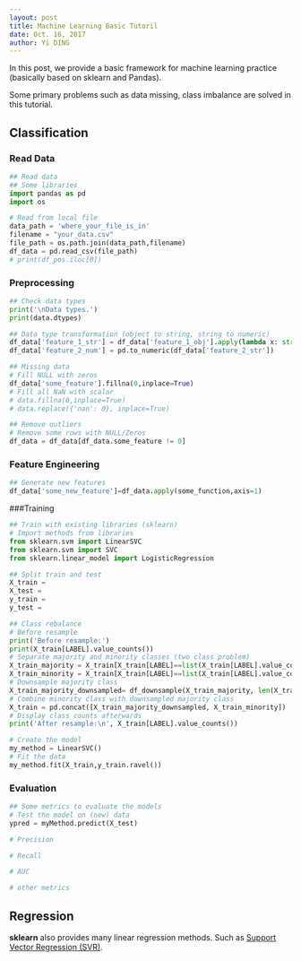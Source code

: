 ```yaml
---
layout: post
title: Machine Learning Basic Tutoril
date: Oct. 16, 2017
author: Yi DING
---
```


In this post, we provide a basic framework for machine learning practice (basically based on sklearn and Pandas).

Some primary problems such as data missing, class imbalance are solved in this tutorial.



## Classification

### Read Data

``` Python
## Read data
## Some libraries
import pandas as pd
import os

# Read from local file
data_path = 'where_your_file_is_in'
filename = "your_data.csv"
file_path = os.path.join(data_path,filename)
df_data = pd.read_csv(file_path)
# print(df_pos.iloc[0])
```

### Preprocessing

```python
## Check data types
print('\nData types.')
print(data.dtypes)

## Data type transformation (object to string, string to numeric)
df_data['feature_1_str'] = df_data['feature_1_obj'].apply(lambda x: str(x))
df_data['feature_2_num'] = pd.to_numeric(df_data['feature_2_str'])

## Missing data
# Fill NULL with zeros
df_data['some_feature'].fillna(0,inplace=True)
# Fill all NaN with scalar
# data.fillna(0,inplace=True)
# data.replace({'nan': 0}, inplace=True)

## Remove outliers
# Remove some rows with NULL/Zeros
df_data = df_data[df_data.some_feature != 0]
```

### Feature Engineering

```python
## Generate new features
df_data['some_new_feature']=df_data.apply(some_function,axis=1)
```

###Training

```python
## Train with existing libraries (sklearn)
# Import methods from libraries
from sklearn.svm import LinearSVC
from sklearn.svm import SVC
from sklearn.linear_model import LogisticRegression

## Split train and test
X_train = 
X_test = 
y_train = 
y_test = 

## Class rebalance
# Before resample
print('Before resample:')
print(X_train[LABEL].value_counts())
# Separate majority and minority classes (two class problem)
X_train_majority = X_train[X_train[LABEL]==list(X_train[LABEL].value_counts().keys())[0]]
X_train_minority = X_train[X_train[LABEL]==list(X_train[LABEL].value_counts().keys())[1]]
# Downsample majority class
X_train_majority_downsampled= df_downsample(X_train_majority, len(X_train_minority.index))
# Combine minority class with downsampled majority class
X_train = pd.concat([X_train_majority_downsampled, X_train_minority])
# Display class counts afterwards
print('After resample:\n', X_train[LABEL].value_counts())

# Create the model
my_method = LinearSVC()
# Fit the data
my_method.fit(X_train,y_train.ravel())

```

### Evaluation

```python
## Some metrics to evaluate the models
# Test the model on (new) data
ypred = myMethod.predict(X_test)

# Precision

# Recall

# AUC

# other metrics
```



## Regression

**sklearn** also provides many linear regression methods. Such as [Support Vector Regression (SVR)](http://scikit-learn.org/stable/auto_examples/svm/plot_svm_regression.html).



